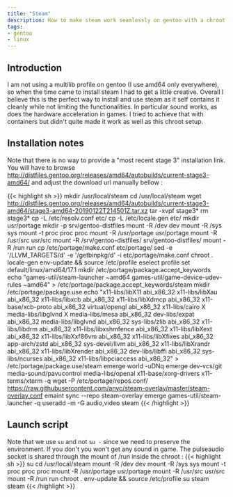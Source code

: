 ```yaml
---
title: "Steam"
description: How to make steam work seamlessly on gentoo with a chroot
tags:
- gentoo
- linux
---
```


## Introduction

I am not using a multilib profile on gentoo (I use amd64 only everywhere), so when the time came to install steam I had to get a little creative. Overall I believe this is the perfect
way to install and use steam as it self contains it cleanly while not limiting the functionalities. In particular sound works, as does the hardware acceleration in games. I tried to
achieve that with containers but didn't quite made it work as well as this chroot setup.

## Installation notes

Note that there is no way to provide a "most recent stage 3" installation link. You will have to browse http://distfiles.gentoo.org/releases/amd64/autobuilds/current-stage3-amd64/
and adjust the download url manually bellow :

{{< highlight sh >}}
mkdir /usr/local/steam
cd /usr/local/steam
wget http://distfiles.gentoo.org/releases/amd64/autobuilds/current-stage3-amd64/stage3-amd64-20190122T214501Z.tar.xz
tar -xvpf stage3*
rm stage3*
cp -L /etc/resolv.conf etc/
cp -L /etc/locale.gen etc/
mkdir usr/portage
mkdir -p srv/gentoo-distfiles
mount -R /dev dev
mount -R /sys sys
mount -t proc proc proc
mount -R /usr/portage usr/portage
mount -R /usr/src usr/src
mount -R /srv/gentoo-distfiles/ srv/gentoo-distfiles/
mount -R /run run
cp /etc/portage/make.conf etc/portage/
sed -e '/LLVM_TARGETS/d' -e '/getbinpkg/d' -i etc/portage/make.conf
chroot .
locale-gen
env-update && source /etc/profile
eselect profile set default/linux/amd64/17.1
mkdir /etc/portage/package.accept_keywords
echo "games-util/steam-launcher  ~amd64
games-util/game-device-udev-rules  ~amd64" > /etc/portage/package.accept_keywords/steam
mkdir /etc/portage/package.use
echo "x11-libs/libX11 abi_x86_32
x11-libs/libXau abi_x86_32
x11-libs/libxcb abi_x86_32
x11-libs/libXdmcp abi_x86_32
x11-base/xcb-proto abi_x86_32
virtual/opengl abi_x86_32
x11-libs/cairo X
media-libs/libglvnd X
media-libs/mesa  abi_x86_32
dev-libs/expat abi_x86_32
media-libs/libglvnd abi_x86_32
sys-libs/zlib abi_x86_32
x11-libs/libdrm abi_x86_32
x11-libs/libxshmfence abi_x86_32
x11-libs/libXext abi_x86_32
x11-libs/libXxf86vm abi_x86_32
x11-libs/libXfixes abi_x86_32
app-arch/zstd abi_x86_32
sys-devel/llvm abi_x86_32
x11-libs/libXrandr abi_x86_32
x11-libs/libXrender abi_x86_32
dev-libs/libffi abi_x86_32
sys-libs/ncurses abi_x86_32
x11-libs/libpciaccess abi_x86_32" > /etc/portage/package.use/steam
emerge world -uDNq
emerge dev-vcs/git media-sound/pavucontrol media-libs/openal x11-base/xorg-drivers x11-terms/xterm -q
wget -P /etc/portage/repos.conf/ https://raw.githubusercontent.com/anyc/steam-overlay/master/steam-overlay.conf
emaint sync --repo steam-overlay
emerge games-util/steam-launcher -q
useradd -m -G audio,video steam
{{< /highlight >}}

## Launch script

Note that we use `su` and not `su -` since we need to preserve the environment. If you don't you won't get any sound in game. The pulseaudio socket is shared through the mount of
/run inside the chroot :
{{< highlight sh >}}
su
cd /usr/local/steam
mount -R /dev dev
mount -R /sys sys
mount -t proc proc proc
mount -R /usr/portage usr/portage
mount -R /usr/src usr/src
mount -R /run run
chroot .
env-update && source /etc/profile
su steam
steam
{{< /highlight >}}
